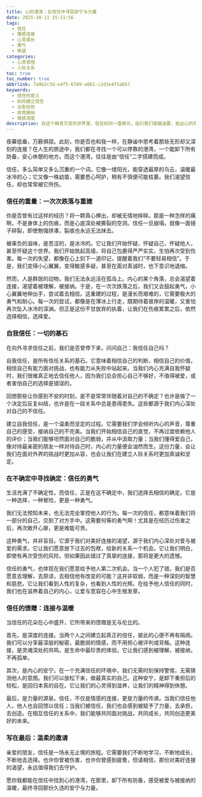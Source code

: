```yaml
---
title: 心的港湾：在信任中寻回安宁与力量
date: 2025-10-11 15:11:56
tags:
  - 信任
  - 情感连接
  - 心灵成长
  - 勇气
  - 希望
categories:
  - 心灵感悟
  - 人际关系
toc: true
toc_number: true
abbrlink: 7a9b2c3d-e4f5-6789-a0b1-c2d3e4f5a6b7
keywords:
  - 信任的意义
  - 如何建立信任
  - 治愈创伤
  - 自我接纳
  - 情感深度
description: 在这个瞬息万变的世界里，信任如同一盏微光，指引我们穿越迷雾，抵达心的港湾。它脆弱却又坚韧，是连接彼此的无形纽带，也是我们内心力量的源泉。这篇文章将带你深入探讨信任的真谛，从被辜负的痛楚到重建的勇气，从自我怀疑到自我接纳，最终在信任的温暖中，寻回那份久违的安宁与力量。
---
```


夜幕低垂，万籁俱寂。此刻，你是否也和我一样，在静谧中思考着那些无形却又深刻的连接？在人生的旅途中，我们都在寻找一个可以停靠的港湾，一个能卸下所有防备，安心休憩的地方。而这个港湾，往往是由“信任”二字搭建而成。

信任，多么简单又多么沉重的一个词。它像一缕阳光，能穿透最厚的乌云，温暖最冰冷的心；它又像一株幼苗，需要悉心呵护，稍有不慎便可能枯萎。我们渴望信任，却也常常被它所伤。

### 信任的重量：一次次跌落与重建

你是否曾有过这样的经历？将一颗真心捧出，却被无情地摔碎。那是一种怎样的痛啊，不是身体上的伤痕，而是心底深处被撕裂的空洞。信任一旦崩塌，就像一面镜子碎裂，即使勉强拼凑，裂痕也永远无法抹去。

被辜负的滋味，是苦涩的，是冰冷的。它让我们开始怀疑，怀疑自己，怀疑他人，甚至怀疑这个世界。我们开始筑起高墙，将自己包裹得严严实实，生怕再次受到伤害。每一次的失望，都像在心上刻下一道印记，提醒着我们“不要轻易相信”。于是，我们变得小心翼翼，变得敏感多疑，甚至在面对真诚时，也下意识地退缩。

然而，人是群居的动物，我们无法永远活在孤岛上。内心的某个角落，总会渴望着连接，渴望着被理解，被接纳。于是，在一次次跌落之后，我们又会鼓起勇气，小心翼翼地伸出手，尝试着去相信。这重建的过程，是漫长而艰难的，它需要极大的勇气和耐心。每一次的尝试，都像是在薄冰上行走，既期待着彼岸的温暖，又害怕再次坠入冰冷的深渊。但正是这份不甘放弃的执着，让我们在伤痕累累之后，依然选择相信，选择爱。

### 自我信任：一切的基石

在向外寻求信任之前，我们是否曾停下来，问问自己：我信任自己吗？

自我信任，是所有信任关系的基石。它意味着相信自己的判断，相信自己的价值，相信自己有能力面对挑战，也有能力从失败中站起来。当我们内心充满自我怀疑时，我们很难真正地去信任他人，因为我们总会担心自己不够好，不值得被爱，或者害怕自己的选择是错误的。

回想那些让你感到不安的时刻，是不是常常伴随着对自己的不确定？也许是做了一个决定后反复纠结，也许是在一段关系中总是患得患失。这些都源于我们内心深处对自己的不信任。

建立自我信任，是一个温柔而坚定的过程。它需要我们学会倾听内心的声音，尊重自己的感受，接纳自己的不完美。当我们开始相信自己的直觉，不再过度依赖他人的评价；当我们能够坦然面对自己的脆弱，并从中汲取力量；当我们懂得爱自己，像对待最亲密的朋友一样对待自己时，内心的力量便会油然而生。这份力量，会让我们在面对外界的挑战时更加从容，也会让我们在建立人际关系时更加真诚和坚定。

### 在不确定中寻找确定：信任的勇气

生活充满了不确定性，而信任，正是在这不确定中，我们选择去相信的确定。它是一种选择，一种冒险，更是一种勇气。

我们无法预知未来，也无法完全掌控他人的行为。每一次的信任，都意味着我们将一部分的自己，交到了对方手中。这需要何等的勇气啊！尤其是在经历过伤害之后，再次敞开心扉，更是难能可贵。

这种勇气，并非盲目。它源于我们对美好连接的渴望，源于我们内心深处对爱与被爱的需求。它让我们愿意放下过去的包袱，给新的关系一个机会。它让我们明白，即使有再次受伤的风险，但如果因此错过了真挚的连接，那将是更大的遗憾。

信任的勇气，也体现在我们愿意给予他人第二次机会。当一个人犯了错，我们是否愿意去理解，去原谅，去相信他有改变的可能？这并非软弱，而是一种深刻的智慧和慈悲。它让我们看到人性的复杂，也看到人性的光辉。在给予他人信任的同时，我们也在滋养着自己的内心，让爱与宽容在心中生根发芽。

### 信任的馈赠：连接与温暖

当信任的花朵在心中盛开，它所带来的馈赠是无与伦比的。

首先，是深度的连接。当两个人之间建立起真正的信任，彼此的心便不再有隔阂。我们可以分享最深层的秘密，最脆弱的情感，而不用担心被评判或背叛。这种连接，是灵魂深处的共鸣，是生命中最珍贵的体验。它让我们感到被理解，被接纳，不再孤单。

其次，是内心的安宁。在一个充满信任的环境中，我们无需时刻保持警惕，无需猜测他人的意图。我们可以放松下来，做最真实的自己。这种安宁，是卸下重担后的轻松，是回归本真的自在。它让我们的心灵得到滋养，让我们的精神得到休憩。

最后，是力量的源泉。信任，不仅是情感的连接，更是力量的传递。当我们信任他人，他人也会回馈以信任；当我们被信任，我们也会感到被赋予了力量，去承担，去创造。在相互信任的关系中，我们能够共同面对挑战，共同成长，共同创造更美好的未来。

### 写在最后：温柔的邀请

亲爱的朋友，信任是一场永无止境的旅程。它需要我们不断地学习，不断地成长，不断地去选择。也许你曾被伤害，也许你曾感到疲惫，但请相信，那份对美好连接的渴望，永远值得我们去守护。

愿你我都能在信任中找到心的港湾，在那里，卸下所有防备，感受被爱与被接纳的温暖，最终寻回那份久违的安宁与力量。